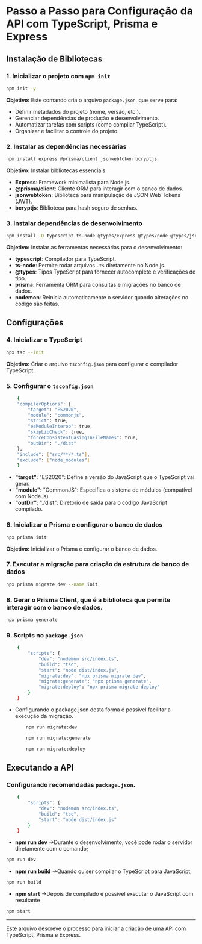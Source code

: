 # Passo a Passo para Configuração da API com TypeScript, Prisma e Express

## Instalação de Bibliotecas

### 1. Inicializar o projeto com `npm init`
```bash
npm init -y
```
**Objetivo:** Este comando cria o arquivo `package.json`, que serve para:
- Definir metadados do projeto (nome, versão, etc.).
- Gerenciar dependências de produção e desenvolvimento.
- Automatizar tarefas com scripts (como compilar TypeScript).
- Organizar e facilitar o controle do projeto.

### 2. Instalar as dependências necessárias
```bash
npm install express @prisma/client jsonwebtoken bcryptjs
```
**Objetivo:** Instalar bibliotecas essenciais:
- **Express**: Framework minimalista para Node.js.
- **@prisma/client**: Cliente ORM para interagir com o banco de dados.
- **jsonwebtoken**: Biblioteca para manipulação de JSON Web Tokens (JWT).
- **bcryptjs**: Biblioteca para hash seguro de senhas.

### 3. Instalar dependências de desenvolvimento
```bash
npm install -D typescript ts-node @types/express @types/node @types/jsonwebtoken @types/bcryptjs prisma nodemon
```
**Objetivo:** Instalar as ferramentas necessárias para o desenvolvimento:
- **typescript**: Compilador para TypeScript.
- **ts-node**: Permite rodar arquivos `.ts` diretamente no Node.js.
- **@types**: Tipos TypeScript para fornecer autocomplete e verificações de tipo.
- **prisma**: Ferramenta ORM para consultas e migrações no banco de dados.
- **nodemon**: Reinicia automaticamente o servidor quando alterações no código são feitas.

## Configurações

### 4. Inicializar o TypeScript
```bash
npx tsc --init
```
**Objetivo:** Criar o arquivo `tsconfig.json` para configurar o compilador TypeScript.

### 5. Configurar o `tsconfig.json`
```bash
    {
    "compilerOptions": {
        "target": "ES2020",
        "module": "commonjs",
        "strict": true,
        "esModuleInterop": true,
        "skipLibCheck": true,
        "forceConsistentCasingInFileNames": true,
        "outDir": "./dist"
    },
    "include": ["src/**/*.ts"],
    "exclude": ["node_modules"]
    }
```
- **"target"**: "ES2020": Define a versão do JavaScript que o TypeScript vai gerar.
- **"module"**: "CommonJS": Especifica o sistema de módulos (compatível com Node.js).
- **"outDir"**: "./dist": Diretório de saída para o código JavaScript compilado.

### 6. Inicializar o Prisma e configurar o banco de dados
```bash
npx prisma init
```
**Objetivo:** Inicializar o Prisma e configurar o banco de dados.

### 7. Executar a migração para criação da estrutura do banco de dados
```bash
npx prisma migrate dev --name init
```

### 8. Gerar o Prisma Client, que é a biblioteca que permite interagir com o banco de dados.
```bash
npx prisma generate
```
### 9. Scripts no `package.json`
```bash
    {
        "scripts": {
            "dev": "nodemon src/index.ts",
            "build": "tsc",
            "start": "node dist/index.js",
            "migrate:dev": "npx prisma migrate dev",
            "migrate:generate": "npx prisma generate",
            "migrate:deploy": "npx prisma migrate deploy"
        }
    }
```
- Configurando o package.json desta forma é possível facilitar a execução da migração.
    ```bash
        npm run migrate:dev
    ```
    ```bash
        npm run migrate:generate
    ```
    ```bash
        npm run migrate:deploy
    ```

## Executando a API
### Configurando recomendadas `package.json`.
```bash
    {
        "scripts": {
            "dev": "nodemon src/index.ts",
            "build": "tsc",
            "start": "node dist/index.js"
        }
    }
```
- **npm run dev**   ->Durante o desenvolvimento, você pode rodar o servidor diretamente com o comando;
```bash
npm run dev
```
- **npm run build** ->Quando quiser compilar o TypeScript para JavaScript;
```bash
npm run build
```
- **npm start**     ->Depois de compilado é possível executar o JavaScript com resultante
```bash
npm start
```

---

Este arquivo descreve o processo para iniciar a criação de uma API com TypeScript, Prisma e Express.
